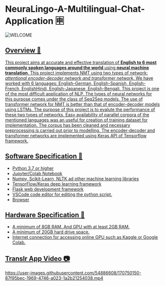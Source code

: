 # NeuraLingo-A-Multilingual-Chat-Application 🈸

<img src="https://img.shields.io/badge/-WELCOME-brightgreen" alt="WELCOME" /> <a href="#" target="_blank">
## Overview 📝

This project aims at accurate and effective translation of **English to 6 most commonly spoken languages around the world** using **neural machine translation**. This project implements NMT using two types of network: *attentional encoder-decoder network and transformer network*.
We have worked with 6 languages: English-German, English-Spanish, English-French, EnglishHindi, English-Japanese, English-Bengali. This project is one of the most difficult application of NLP. The types of neural networks for this purpose comes under the class of Seq2Seq models. The use of transformer network for NMT is better than that of encoder-decoder models using LSTMs. The purpose of this project is to evalute the performance of these two types of networks. Easy availability of parallel corpora of the mentioned languages was an useful for creation of training dataset for implementation. The corpus has been cleaned and necessary preprocessing is carried out prior to modelling. The encoder-decoder and transformer networks are implemented using Keras API of Tensorflow framework.


  ## Software Specification 📌

 * Python 3.7 or higher
 * Jupyter/Colab Notebook
 * Numpy, Scikit-Learn, NLTK ad other machine learning libraries
 * TensorFlow/Keras deep learning framework
 * Flask web development framework
 * VSCode code editor for editing the python script.
 * Browser

## Hardware Specification 📌

* A minimum of 8GB RAM. And GPU with at least 2GB RAM.
* A minimum of 20GB hard drive space.
* Internet connection for accessing online GPU such as Kaggle or Google Colab.


## Translr App Video 📷



https://user-images.githubusercontent.com/54886608/170750150-87f95bec-1969-4746-a023-1a2b21254038.mp4

